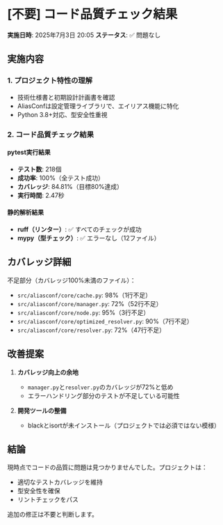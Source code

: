 # [不要] コード品質チェック結果

**実施日時**: 2025年7月3日 20:05
**ステータス**: ✅ 問題なし

## 実施内容

### 1. プロジェクト特性の理解
- 技術仕様書と初期設計計画書を確認
- AliasConfは設定管理ライブラリで、エイリアス機能に特化
- Python 3.8+対応、型安全性重視

### 2. コード品質チェック結果

#### pytest実行結果
- **テスト数**: 218個
- **成功率**: 100%（全テスト成功）
- **カバレッジ**: 84.81%（目標80%達成）
- **実行時間**: 2.47秒

#### 静的解析結果
- **ruff（リンター）**: ✅ すべてのチェックが成功
- **mypy（型チェック）**: ✅ エラーなし（12ファイル）

## カバレッジ詳細

不足部分（カバレッジ100%未満のファイル）：
- `src/aliasconf/core/cache.py`: 98%（1行不足）
- `src/aliasconf/core/manager.py`: 72%（52行不足）
- `src/aliasconf/core/node.py`: 95%（3行不足）
- `src/aliasconf/core/optimized_resolver.py`: 90%（7行不足）
- `src/aliasconf/core/resolver.py`: 72%（47行不足）

## 改善提案

1. **カバレッジ向上の余地**
   - `manager.py`と`resolver.py`のカバレッジが72%と低め
   - エラーハンドリング部分のテストが不足している可能性

2. **開発ツールの整備**
   - blackとisortが未インストール（プロジェクトでは必須ではない模様）

## 結論

現時点でコードの品質に問題は見つかりませんでした。プロジェクトは：
- 適切なテストカバレッジを維持
- 型安全性を確保
- リントチェックをパス

追加の修正は不要と判断します。